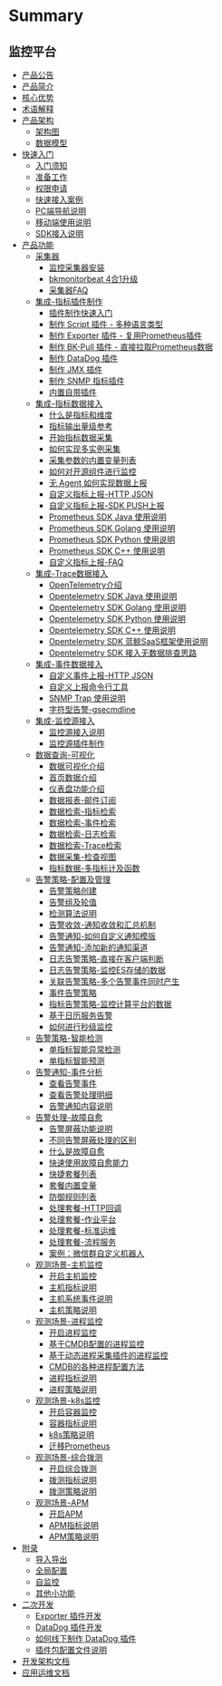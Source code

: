 # Summary

## 监控平台
* [产品公告](https://bk.tencent.com/s-mart/community/question/6431)
* [产品简介](UserGuide/Overview/README.md)
* [核心优势](UserGuide/Overview/benefits.md)
* [术语解释](UserGuide/Term/glossary.md)
* [产品架构]()
    * [架构图](UserGuide/Architecture/architecture.md)
    * [数据模型](UserGuide/Architecture/datamodule.md)
* [快速入门]()
    * [入门须知](UserGuide/QuickStart/README.md)
    * [准备工作](UserGuide/QuickStart/prepare.md)
    * [权限申请](UserGuide/QuickStart/perm.md)
    * [快速接入案例](UserGuide/QuickStart/best_practices.md)  
    * [PC端导航说明](UserGuide/QuickStart/menu.md)
    * [移动端使用说明](UserGuide/QuickStart/h5_app.md)  
    * [SDK接入说明](UserGuide/QuickStart/sdk_list.md)
* [产品功能]()
    * [采集器]()
        * [监控采集器安装](UserGuide/ProductFeatures/collectors/install.md) 
        * [bkmonitorbeat 4合1升级](UserGuide/ProductFeatures/collectors/bkmonitorbeat_upgrade.md)
        * [采集器FAQ](UserGuide/ProductFeatures/collectors/collectors_faq.md)
    * [集成-指标插件制作]()
        * [插件制作快速入门](UserGuide/ProductFeatures/integrations-metric-plugins/plugins.md)      
        * [制作 Script 插件 - 多种语言类型](UserGuide/ProductFeatures/integrations-metric-plugins/script_collect.md)
        * [制作 Exporter 插件 - 复用Prometheus插件](UserGuide/ProductFeatures/integrations-metric-plugins/import_exporter.md)
        * [制作 BK-Pull 插件 - 直接拉取Prometheus数据](UserGuide/ProductFeatures/integrations-metric-plugins/howto_bk-pull.md)
        * [制作 DataDog 插件](UserGuide/ProductFeatures/integrations-metric-plugins/import_datadog_online.md)
        * [制作 JMX 插件](UserGuide/ProductFeatures/integrations-metric-plugins/plugin_jmx.md)
        * [制作 SNMP 指标插件](UserGuide/ProductFeatures/integrations-metric-plugins/plugin_snmp.md)
        * [内置自带插件](UserGuide/ProductFeatures/integrations-metric-plugins/builtin_plugins.md)
    * [集成-指标数据接入]()
        * [什么是指标和维度](UserGuide/ProductFeatures/integrations-metrics/what_metrics.md)
        * [指标输出量级参考](UserGuide/ProductFeatures/integrations-metrics/recommend_metrics.md)
        * [开始指标数据采集](UserGuide/ProductFeatures/integrations-metrics/collect_tasks.md)
        * [如何实现多实例采集](UserGuide/ProductFeatures/integrations-metrics/multi_instance_monitor.md)
        * [采集参数的内置变量列表](UserGuide/ProductFeatures/integrations-metrics/variables.md)
        * [如何对开源组件进行监控](UserGuide/ProductFeatures/integrations-metrics/component_monitor.md)
        * [无 Agent 如何实现数据上报](UserGuide/ProductFeatures/integrations-metrics/noagent_monitor.md)
        * [自定义指标上报-HTTP JSON](UserGuide/ProductFeatures/integrations-metrics/custom_metrics_http.md)
        * [自定义指标上报-SDK PUSH上报](UserGuide/ProductFeatures/integrations-metrics/custom_sdk_push.md)
        * [Prometheus SDK Java 使用说明](UserGuide/ProductFeatures/integrations-metrics/prom_sdk_java.md)
        * [Prometheus SDK Golang 使用说明](UserGuide/ProductFeatures/integrations-metrics/prom_sdk_golang.md)
        * [Prometheus SDK Python 使用说明](UserGuide/ProductFeatures/integrations-metrics/prom_sdk_python.md)
        * [Prometheus SDK C++ 使用说明](UserGuide/ProductFeatures/integrations-metrics/prom_sdk_cpp.md)
        * [自定义指标上报-FAQ](UserGuide/ProductFeatures/integrations-metrics/custom_metrics_faq.md)
    * [集成-Trace数据接入]()
        * [OpenTelemetry介绍](UserGuide/ProductFeatures/integrations-traces/opentelemetry_overview.md)
        * [Opentelemetry SDK Java 使用说明](UserGuide/ProductFeatures/integrations-traces/otel_sdk_java.md)
        * [Opentelemetry SDK Golang 使用说明](UserGuide/ProductFeatures/integrations-traces/otel_sdk_golang.md)
        * [Opentelemetry SDK Python 使用说明](UserGuide/ProductFeatures/integrations-traces/otel_sdk_python.md)
        * [Opentelemetry SDK C++ 使用说明](UserGuide/ProductFeatures/integrations-traces/otel_sdk_cpp.md)
        * [Opentelemetry SDK 蓝鲸SaaS框架使用说明](UserGuide/ProductFeatures/integrations-traces/otel_sdk_bksaas.md)
        * [Opentelemetry SDK 接入无数据排查思路](UserGuide/ProductFeatures/integrations-traces/otel_sdk_faq.md)
    * [集成-事件数据接入]()    
        * [自定义事件上报-HTTP JSON](UserGuide/ProductFeatures/integrations-events/custom_events_http.md)
        * [自定义上报命令行工具](UserGuide/ProductFeatures/integrations-events/custom_report_tools.md)
        * [SNMP Trap 使⽤说明](UserGuide/ProductFeatures/integrations-events/snmp_trap.md)
        * [字符型告警-gsecmdline](UserGuide/ProductFeatures/integrations-events/custom_events_gsecmdline.md)
    * [集成-监控源接入]()
        * [监控源接入说明](UserGuide/ProductFeatures/integrations-alerts/custom_alerts_source.md)
        * [监控源插件制作](UserGuide/ProductFeatures/integrations-alerts/plugin_alerts.md)
    * [数据查询-可视化]()
        * [数据可视化介绍](UserGuide/ProductFeatures/data-visualization/data_view_intro.md) 
        * [首页数据介绍](UserGuide/ProductFeatures/data-visualization/home.md)    
        * [仪表盘功能介绍](UserGuide/ProductFeatures/data-visualization/dashboard.md)
        * [数据报表-邮件订阅](UserGuide/ProductFeatures/data-visualization/report_email.md)
        * [数据检索-指标检索](UserGuide/ProductFeatures/data-visualization/explore_metrics.md)
        * [数据检索-事件检索](UserGuide/ProductFeatures/data-visualization/explore_events.md)
        * [数据检索-日志检索](UserGuide/ProductFeatures/data-visualization/explore_logs.md)
        * [数据检索-Trace检索](UserGuide/ProductFeatures/data-visualization/explore_traces.md)
        * [数据采集-检查视图](UserGuide/ProductFeatures/data-visualization/data_quick_view.md)
        * [指标数据-多指标计及函数](UserGuide/ProductFeatures/data-visualization/mutil_metric.md)
    * [告警策略-配置及管理]()
        * [告警策略创建](UserGuide/ProductFeatures/alarm-configurations/rules.md)
        * [告警组及轮值](UserGuide/ProductFeatures/alarm-configurations/alarm_group.md) 
        * [检测算法说明](UserGuide/ProductFeatures/alarm-configurations/algorithms.md)
        * [告警收敛-通知收敛和汇总机制](UserGuide/ProductFeatures/alarm-configurations/coverge.md)
        * [告警通知-如何自定义通知模版](UserGuide/ProductFeatures/alarm-configurations/notify_case.md)
        * [告警通知-添加新的通知渠道](UserGuide/ProductFeatures/alarm-configurations/notify_setting.md)
        * [日志告警策略-直接在客户端判断](UserGuide/ProductFeatures/alarm-configurations/keywords_event.md)
        * [日志告警策略-监控ES存储的数据](UserGuide/ProductFeatures/alarm-configurations/log_monitor.md)
        * [关联告警策略-多个告警事件同时产生](UserGuide/ProductFeatures/alarm-configurations/composite_monitor.md)
        * [事件告警策略](UserGuide/ProductFeatures/alarm-configurations/events_monitor.md)
        * [指标告警策略-监控计算平台的数据](UserGuide/ProductFeatures/alarm-configurations/bigdata_monitor.md)
        * [基于日历服务告警](UserGuide/ProductFeatures/alarm-configurations/calendar_rules.md)
        * [如何进行秒级监控](UserGuide/ProductFeatures/alarm-configurations/collect_interval.md)
    * [告警策略-智能检测]()
        * [单指标智能异常检测](UserGuide/ProductFeatures/aiops/aiops_metrics_intelligent_detect.md)
        * [单指标智能预测](UserGuide/ProductFeatures/aiops/aiops_metrics_forecast.md)
    * [告警通知-事件分析]()
        * [查看告警事件](UserGuide/ProductFeatures/alarm-analysis/alerts.md)
        * [查看告警处理明细](UserGuide/ProductFeatures/alarm-analysis/alert_recording.md)
        * [告警通知内容说明](UserGuide/ProductFeatures/alarm-analysis/messages_example.md) 
    * [告警处理-故障自愈]()
        * [告警屏蔽功能说明](UserGuide/ProductFeatures/alarm-handling/block.md)
        * [不同告警屏蔽处理的区别](UserGuide/ProductFeatures/alarm-handling/block_case1.md)
        * [什么是故障自愈](UserGuide/ProductFeatures/alarm-handling/what_fta.md)
        * [快速使用故障自愈能力](UserGuide/ProductFeatures/alarm-handling/fta_quickstart.md)
        * [快捷套餐列表](UserGuide/ProductFeatures/alarm-handling/solutions_express.md)
        * [套餐内置变量](UserGuide/ProductFeatures/alarm-handling/solutions_parameters_all.md)
        * [防御规则列表](UserGuide/ProductFeatures/alarm-handling/solutions_convergence_rules.md)
        * [处理套餐-HTTP回调](UserGuide/ProductFeatures/alarm-handling/solutions_http_callback.md)
        * [处理套餐-作业平台](UserGuide/ProductFeatures/alarm-handling/solutions_job.md)
        * [处理套餐-标准运维](UserGuide/ProductFeatures/alarm-handling/solutions_sops.md)
        * [处理套餐-流程服务](UserGuide/ProductFeatures/alarm-handling/solutions_itsm.md)
        * [案例：微信群自定义机器人](UserGuide/ProductFeatures/alarm-handling/solutions_http_callback_case1.md)
    * [观测场景-主机监控]()
        * [开启主机监控](UserGuide/ProductFeatures/scene-host/host_monitor.md)
        * [主机指标说明](UserGuide/ProductFeatures/scene-host/host_metrics.md)
        * [主机系统事件说明](UserGuide/ProductFeatures/scene-host/host_events.md)
        * [主机策略说明](UserGuide/ProductFeatures/scene-host/builtin_host_rules.md)
    * [观测场景-进程监控]()
        * [开启进程监控](UserGuide/ProductFeatures/scene-process/process_monitor_overview.md)
        * [基于CMDB配置的进程监控](UserGuide/ProductFeatures/scene-process/process_cmdb_monitor.md)
        * [基于动态进程采集插件的进程监控](UserGuide/ProductFeatures/scene-process/process_pattern_monitor.md)
        * [CMDB的各种进程配置方法](UserGuide/ProductFeatures/scene-process/process_cases.md)
        * [进程指标说明](UserGuide/ProductFeatures/scene-process/process_metrics.md)
        * [进程策略说明](UserGuide/ProductFeatures/scene-process/process_default_rules.md)
    * [观测场景-k8s监控]()
        * [开启容器监控](UserGuide/ProductFeatures/scene-k8s/k8s_monitor_overview.md)
        * [容器指标说明](UserGuide/ProductFeatures/scene-k8s/k8s_metrics.md)
        * [k8s策略说明](UserGuide/ProductFeatures/scene-k8s/k8s_default_rules.md)
        * [迁移Prometheus](UserGuide/ProductFeatures/scene-k8s/howto_migrate_prometheus.md)
    * [观测场景-综合拨测]()
        * [开启综合拨测](UserGuide/ProductFeatures/scene-synthetic/synthetic_monitor.md)
        * [拨测指标说明](UserGuide/ProductFeatures/scene-synthetic/synthetic_metrics.md)
        * [拨测策略说明](UserGuide/ProductFeatures/scene-synthetic/synthetic_default_rules.md)
    * [观测场景-APM]()
        * [开启APM](UserGuide/ProductFeatures/scene-apm/apm_monitor_overview.md) 
        * [APM指标说明](UserGuide/ProductFeatures/scene-apm/apm_metrics.md)
        * [APM策略说明](UserGuide/ProductFeatures/scene-apm/apm_default_rules.md)
* [附录]()
    * [导入导出](UserGuide/Appendix/import_export.md)
    * [全局配置](UserGuide/Appendix/admin_config.md)
    * [自监控](UserGuide/Appendix/self_monitor.md)
    * [其他小功能](UserGuide/Appendix/tricks.md)  
* [二次开发]()
    * [Exporter 插件开发](UserGuide/Dev/plugin_exporter_dev.md)
    * [DataDog 插件开发](UserGuide/Dev/plugin_datadog_dev.md)
    * [如何线下制作 DataDog 插件](UserGuide/Dev/import_datadog_offline.md)
    * [插件包配置文件说明](UserGuide/Dev/plugins_explain.md)
* [开发架构文档](Architecture/SUMMARY.md) 
* [应用运维文档](Operation/SUMMARY.md)

